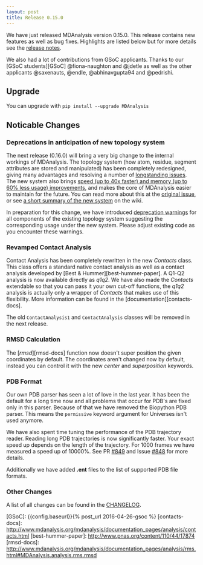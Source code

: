 ```yaml
---
layout: post
title: Release 0.15.0
---
```


We have just released MDAnalysis version 0.15.0. This release contains new
features as well as bug fixes. Highlights are listed below but for more details
see the [release notes](https://github.com/MDAnalysis/mdanalysis/wiki/ReleaseNotes0150).

We also had a lot of contributions from GSoC applicants. Thanks to our
[GSoC students][GSoC] @fiona-naughton and @jdetle as well as the other applicants @saxenauts,
@endle, @abhinavgupta94 and @pedrishi.

## Upgrade ##

You can upgrade with `pip install --upgrade MDAnalysis`

## Noticable Changes ##

### Deprecations in anticipation of new topology system ###

The next release (0.16.0) will bring a very big change to the internal workings of MDAnalysis.
The topology system (how atom, residue, segment attributes are stored and manipulated) has been
completely redesigned, giving many advantages and resolving a number of
[longstanding
issues](https://github.com/MDAnalysis/mdanalysis/labels/solved%20by%20363).
The new system also brings [speed (up to 40x faster) and memory (up to 60% less
usage) improvements](http://gist.github.com/dotsdl/0e0fbd409e3e102d0458), and
makes the core of MDAnalysis easier to maintain for the future. You can read
more about this at the [original
issue](https://github.com/MDAnalysis/mdanalysis/issues/363), or see [a short
summary of the new
system](https://github.com/MDAnalysis/mdanalysis/wiki/Issue363-Changes) on the
wiki.

In preparation for this change, we have introduced [deprecation
warnings](https://github.com/MDAnalysis/mdanalysis/issues/599) for all
components of the existing topology system suggesting the corresponding usage
under the new system. Please adjust existing code as you encounter these
warnings.

### Revamped Contact Analysis ###

Contact Analysis has been completely rewritten in the new *Contacts* class. This
class offers a standard native contact analysis as well as a contact analysis
developed by [Best & Hummer][best-hummer-paper]. A Q1-Q2 analysis is now
available directly as *q1q2*. We have also made the *Contacts* extendable so
that you can pass it your own cut-off functions, the *q1q2* analysis is actually
only a wrapper of *Contacts* that makes use of this flexibility. More
information can be found in the [documentation][contacts-docs].

The old `ContactAnalysis1` and `ContactAnalysis` classes will be removed in the
next release.

### RMSD Calculation ###

The [*rmsd*][rmsd-docs] function now doesn't super position the given
coordinates by default. The coordinates aren't changed now by default, instead
you can control it with the new *center* and *superposition* keywords.

### PDB Format ###

Our own PDB parser has seen a lot of love in the last year. It has been the
default for a long time now and all problems that occur for PDB's are fixed only
in this parser. Because of that we have removed the Biopython PDB parser. This
means the `permissive` keyword argument for Universes isn't used anymore.

We have also spent time tuning the performance of the PDB trajectory reader. Reading
long PDB trajectories is now significantly faster. Your exact speed up depends
on the length of the trajectory. For 1000 frames we have measured a speed up of
10000%. See PR [#849](https://github.com/MDAnalysis/mdanalysis/pull/849) and
Issue [#848](https://github.com/MDAnalysis/mdanalysis/issues/848) for more
details.

Additionally we have added **.ent** files to the list of supported PDB file
formats.

### Other Changes ###

A list of all changes can be found in the [CHANGELOG](https://github.com/MDAnalysis/mdanalysis/blob/develop/package/CHANGELOG).

[GSoC]: {{config.baseurl}}{% post_url 2016-04-26-gsoc %}
[contacts-docs]: http://www.mdanalysis.org/mdanalysis/documentation_pages/analysis/contacts.html
[best-hummer-paper]: http://www.pnas.org/content/110/44/17874
[rmsd-docs]: http://www.mdanalysis.org/mdanalysis/documentation_pages/analysis/rms.html#MDAnalysis.analysis.rms.rmsd
